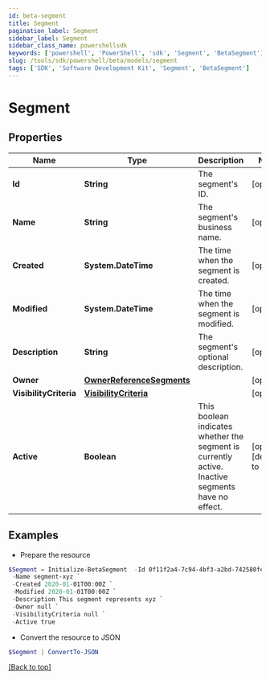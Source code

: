 ```yaml
---
id: beta-segment
title: Segment
pagination_label: Segment
sidebar_label: Segment
sidebar_class_name: powershellsdk
keywords: ['powershell', 'PowerShell', 'sdk', 'Segment', 'BetaSegment']
slug: /tools/sdk/powershell/beta/models/segment
tags: ['SDK', 'Software Development Kit', 'Segment', 'BetaSegment']
---
```


# Segment

## Properties

| Name | Type | Description | Notes |
| --- | --- | --- | --- |
| **Id** | **String** | The segment's ID. | [optional] |
| **Name** | **String** | The segment's business name. | [optional] |
| **Created** | **System.DateTime** | The time when the segment is created. | [optional] |
| **Modified** | **System.DateTime** | The time when the segment is modified. | [optional] |
| **Description** | **String** | The segment's optional description. | [optional] |
| **Owner** | [**OwnerReferenceSegments**](owner-reference-segments) |  | [optional] |
| **VisibilityCriteria** | [**VisibilityCriteria**](visibility-criteria) |  | [optional] |
| **Active** | **Boolean** | This boolean indicates whether the segment is currently active. Inactive segments have no effect. | [optional] [default to $false] |

## Examples

- Prepare the resource

```powershell
$Segment = Initialize-BetaSegment  -Id 0f11f2a4-7c94-4bf3-a2bd-742580fe3bde `
 -Name segment-xyz `
 -Created 2020-01-01T00:00Z `
 -Modified 2020-01-01T00:00Z `
 -Description This segment represents xyz `
 -Owner null `
 -VisibilityCriteria null `
 -Active true
```

- Convert the resource to JSON

```powershell
$Segment | ConvertTo-JSON
```

[[Back to top]](#)
